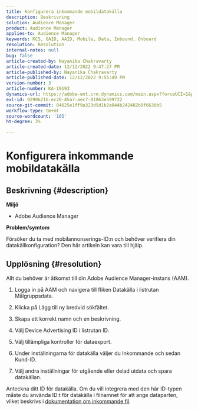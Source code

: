 ```yaml
---
title: Konfigurera inkommande mobildatakälla
description: Beskrivning
solution: Audience Manager
product: Audience Manager
applies-to: Audience Manager
keywords: KCS, GAID, AAID, Mobile, Data, Inbound, Onboard
resolution: Resolution
internal-notes: null
bug: false
article-created-by: Nayanika Chakravarty
article-created-date: 12/12/2022 9:47:27 PM
article-published-by: Nayanika Chakravarty
article-published-date: 12/12/2022 9:55:49 PM
version-number: 3
article-number: KA-19193
dynamics-url: https://adobe-ent.crm.dynamics.com/main.aspx?forceUCI=1&pagetype=entityrecord&etn=knowledgearticle&id=fdc3858b-667a-ed11-81ac-6045bd006b25
exl-id: 9290621b-ec20-45a7-aec7-01063e599722
source-git-commit: 04625e1ff9a323d5d1b2a044b242482b0f6630b5
workflow-type: tm+mt
source-wordcount: '165'
ht-degree: 3%

---
```


# Konfigurera inkommande mobildatakälla

## Beskrivning {#description}


<b>Miljö</b>

- Adobe Audience Manager

<b>Problem/symtom</b>

Försöker du ta med mobilannonserings-ID:n och behöver verifiera din datakällkonfiguration? Den här artikeln kan vara till hjälp.


## Upplösning {#resolution}


Allt du behöver är åtkomst till din Adobe Audience Manager-instans (AAM).

1) Logga in på AAM och navigera till fliken Datakälla i listrutan Målgruppsdata.

2) Klicka på Lägg till ny bredvid sökfältet.

3) Skapa ett korrekt namn och en beskrivning.

4) Välj Device Advertising ID i listrutan ID.

5) Välj tillämpliga kontroller för dataexport.

6) Under inställningarna för datakälla väljer du Inkommande och sedan Kund-ID.

7) Välj andra inställningar för utgående eller delad utdata och spara datakällan.

Anteckna ditt ID för datakälla. Om du vill integrera med den här ID-typen måste du använda ID:t för datakälla i filnamnet för att ange dataparten, vilket beskrivs i [dokumentation om inkommande fil](https://experienceleague.adobe.com/docs/audience-manager/user-guide/implementation-integration-guides/sending-audience-data/batch-data-transfer-process/inbound-s3-filenames.html?lang=en).
